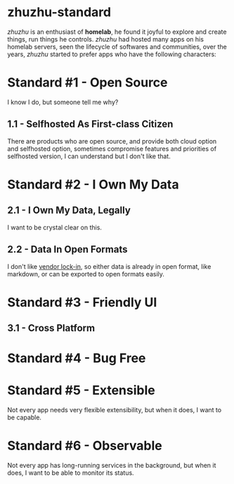 # zhuzhu-standard

_zhuzhu_ is an enthusiast of **homelab**, he found it joyful to explore and create things, run things he controls. _zhuzhu_ had hosted many apps on his homelab servers, seen the lifecycle of softwares and communities, over the years, _zhuzhu_ started to prefer apps who have the following characters:

# Standard #1 - Open Source

I know I do, but someone tell me why?

## 1.1 - Selfhosted As First-class Citizen

There are products who are open source, and provide both cloud option and selfhosted option, sometimes compromise features and priorities of selfhosted version, I can understand but I don't like that.

# Standard #2 - I Own My Data

## 2.1 - I Own My Data, Legally

I want to be crystal clear on this.

## 2.2 - Data In Open Formats

I don't like [vendor lock-in](https://en.wikipedia.org/wiki/Vendor_lock-in), so either data is already in open format, like markdown, or can be exported to open formats easily.

# Standard #3 - Friendly UI

## 3.1 - Cross Platform

# Standard #4 - Bug Free

# Standard #5 - Extensible

Not every app needs very flexible extensibility, but when it does, I want to be capable.

# Standard #6 - Observable

Not every app has long-running services in the background, but when it does, I want to be able to monitor its status.
